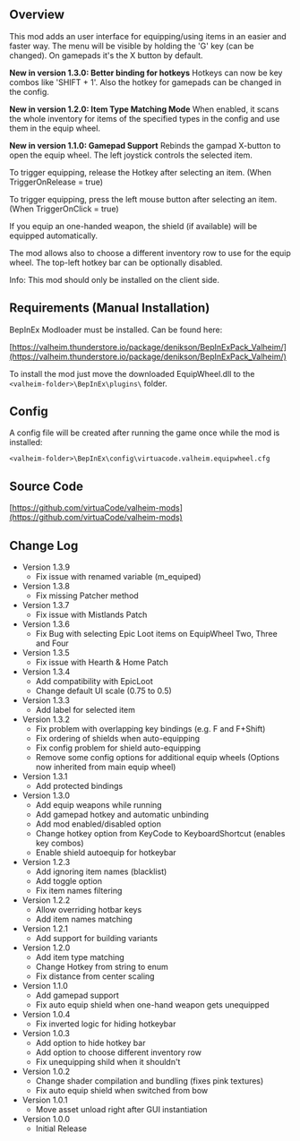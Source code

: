 ## Overview

This mod adds an user interface for equipping/using items in an easier and faster way. The menu will be visible by holding the 'G' key (can be changed). On gamepads it's the X button by default.

**New in version 1.3.0: Better binding for hotkeys**
Hotkeys can now be key combos like 'SHIFT + 1'. Also the hotkey for gamepads can be changed in the config.

**New in version 1.2.0: Item Type Matching Mode**
When enabled, it scans the whole inventory for items of the specified types in the config and use them in the equip wheel.

**New in version 1.1.0: Gamepad Support**
Rebinds the gampad X-button to open the equip wheel. The left joystick controls the selected item.


To trigger equipping, release the Hotkey after selecting an item. (When TriggerOnRelease = true)

To trigger equipping, press the left mouse button after selecting an item. (When TriggerOnClick = true)

If you equip an one-handed weapon, the shield (if available) will be equipped automatically. 

The mod allows also to choose a different inventory row to use for the equip wheel.
The top-left hotkey bar can be optionally disabled.

Info: This mod should only be installed on the client side.


## Requirements (Manual Installation)

BepInEx Modloader must be installed. Can be found here:

[https://valheim.thunderstore.io/package/denikson/BepInExPack_Valheim/](https://valheim.thunderstore.io/package/denikson/BepInExPack_Valheim/)

To install the mod just move the downloaded EquipWheel.dll to the `<valheim-folder>\BepInEx\plugins\` folder.


## Config

A config file will be created after running the game once while the mod is installed:

`<valheim-folder>\BepInEx\config\virtuacode.valheim.equipwheel.cfg`

## Source Code

[https://github.com/virtuaCode/valheim-mods](https://github.com/virtuaCode/valheim-mods)

## Change Log
- Version 1.3.9
    - Fix issue with renamed variable (m_equiped)
- Version 1.3.8
    - Fix missing Patcher method
- Version 1.3.7
    - Fix issue with Mistlands Patch
- Version 1.3.6
    - Fix Bug with selecting Epic Loot items on EquipWheel Two, Three and Four
- Version 1.3.5
    - Fix issue with Hearth & Home Patch
- Version 1.3.4
    - Add compatibility with EpicLoot
    - Change default UI scale (0.75 to 0.5)
- Version 1.3.3
    - Add label for selected item
- Version 1.3.2
    - Fix problem with overlapping key bindings (e.g. F and F+Shift)
    - Fix ordering of shields when auto-equipping
    - Fix config problem for shield auto-equipping
    - Remove some config options for additional equip wheels (Options now inherited from main equip wheel)
- Version 1.3.1
    - Add protected bindings
- Version 1.3.0
    - Add equip weapons while running
    - Add gamepad hotkey and automatic unbinding
    - Add mod enabled/disabled option
    - Change hotkey option from KeyCode to KeyboardShortcut (enables key combos)
    - Enable shield autoequip for hotkeybar
- Version 1.2.3
    - Add ignoring item names (blacklist)
    - Add toggle option
    - Fix item names filtering
- Version 1.2.2
    - Allow overriding hotbar keys
    - Add item names matching
- Version 1.2.1
    - Add support for building variants
- Version 1.2.0
    - Add item type matching
    - Change Hotkey from string to enum
    - Fix distance from center scaling
- Version 1.1.0
    - Add gamepad support
    - Fix auto equip shield when one-hand weapon gets unequipped
- Version 1.0.4
    - Fix inverted logic for hiding hotkeybar
- Version 1.0.3
    - Add option to hide hotkey bar
    - Add option to choose different inventory row
    - Fix unequipping shild when it shouldn't
- Version 1.0.2
    - Change shader compilation and bundling (fixes pink textures)
    - Fix auto equip shield when switched from bow
- Version 1.0.1
    - Move asset unload right after GUI instantiation
- Version 1.0.0
    - Initial Release

